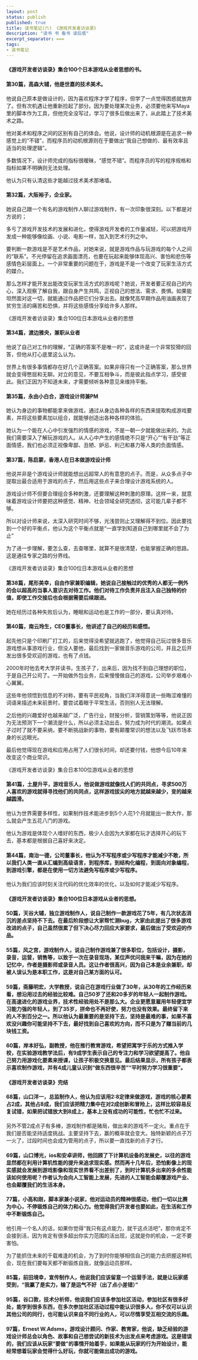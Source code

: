 ```yaml
---
layout: post
status: publish
published: true
title: 读书笔记(六) 《游戏开发者访谈录》
description: "读书 书 看书 读后感"
excerpt_separator: ===
tags:
- 读书笔记
---
```


#### 《游戏开发者访谈录》集合100个日本游戏从业者思想的书。
 
#### 第30篇，高森大辅，他是世嘉的技术美术。
 
他说自己原本是做设计的，因为喜欢程序才学了程序，但学了一点觉得困惑就放弃了。但有次机遇让他重新捡起了部分。因为要处理某次业务，必须要他来写Maya里的脚本作为工具，但他完全没写过，学习了很多后做出来了，从此踏上了技术美术之路。
 
他对美术和程序之间的区别有自己的体会。他说，设计师的动机根源是在追求一种感觉上的“不错”，而程序员的动机根源则在于要做出“我自己想做的、最有效率且适当的处理逻辑”。
 
多数情况下，设计师完成的指标很暧昧，“感觉不错”。而程序员的写的程序规格和指标如果不明确则无法处理。
 
他认为只有认清这些才能越过技术美术那堵墙。
 
#### 第32篇，大阪裕子，企业家。
 
她说自己跟一个有名的游戏制作人聊过游戏制作，有一次印象很深刻。以下都是对方说的；
 
多亏了游戏开发技术的发展和进化，使得游戏开发者的工作量减轻，可以把游戏开发成一种能够像绘画、小说、电影一样，加入到艺术行列之中。
 
要判断一款游戏是不是艺术作品，对她来说，就是游戏作品与玩游戏的每个人之间的“联系”。不光停留在追求画面漂亮，也要在玩起来能够体现高兴、害怕和悲伤等感情色彩层面上。一个非常重要的问题在于，游戏是不是一个改变了玩家生活方式的媒介。
 
那么怎样才能开发出能改变玩家生活方式的游戏呢？她说，开发者要正视自己的内心，深入观察了解自我，跟自身产生共鸣，正视自己的想法、需求、畏惧。如果能坦然面对这一切，就能通过作品把它们分享出去。就像梵高早期作品用油画表现了贫穷生活的痛苦和恐惧，并将这些感情分享给许多人那样。

《游戏开发者访谈录》集合100位日本游戏从业者的思想
 
#### 第34篇，渡边雅央，兼职从业者
 
他说了自己对工作的理解，“正确的答案不是唯一的”，这或许是一个非常狡猾的回答，但他从打心底里这么认为。
 
世界上有很多事情都存在好几个正确答案。如果非得只有一个正确答案，那么世界就会变得憋屈和无聊。对立的意见，不要互相争斗，而是彼此指点学习，感受彼此。我们正因为不知道未来，才需要倾听各种意见来维持平衡。
 
#### 第35篇，永由小白合，游戏设计师兼PM
 
她认为身边的事物都能拿来做游戏，通过从身边各种各样的东西来提取构成游戏要素，并将这些要素加以组合，就能够创造出各种各样的体验。
 
她认为一个能在人心中引发强烈的情感的游戏，不是一朝一夕就能做出来的。为此我们需要深入了解玩游戏的人。从人心中产生的感情绝不只是“开心”“有干劲”等正面情感，我们也必须正视像卑鄙、丑陋、妒忌、利己和暴力等人类的负面情感。
 
#### 第37篇，陈启蒙，香港人在日本做游戏设计师
 
他说并非是个游戏设计师就能想出远超常人的有意思的点子。而是，从众多点子中提取出最合适用于游戏的点子，然后用这些点子来合理设计游戏系统的人。
 
游戏设计师不但要合理组合多种刺激，还要理解这种刺激的原理。这样一来，就意味着游戏设计师要把这种感觉、精神、社会领域全研究透彻，这可能几辈子都不够。
 
所以对设计师来说，太深入研究时间不够，光浅尝则止又理解得不到位。因此要找到一个好的平衡点，他认为这个平衡点就是“一直学到知道自己到哪里就不会了为止”
 
为了进一步理解，要怎么查，去查哪里，就算不是很清楚，也能掌握正确的思路。这是通往专家之路的分界线。

《游戏开发者访谈录》集合100位日本游戏从业者的思想
 
#### 第38篇，尾形美幸，自由作家兼职编辑，她说自己接触过的优秀的人都无一例外的会以超高的当事人意识去对待工作。他们对待工作负责并且注入自己独特的价值，即使工作交接后也会根据需要后续跟进。
 
她在经历过各种失败后认为，睡眠和运动也是工作的一部分，要认真对待。
 
#### 第40篇，南云玲生，CEO董事长，他讲述了自己的经历和感悟。
 
起先他只是个印刷厂打工的，后来觉得没希望就逃跑了，他觉得自己玩过很多音乐游戏想从事游戏行业，但没人要他，最后找到一家做音乐游戏的公司，并且之后开发出很多受欢迎的游戏，也有了点钱。
 
2000年时他去考大学并读书，生孩子了，出来后，因为找不到自己理想的职位，于是自己开公司了。一开始做外包业务，后来慢慢做自己的游戏，公司举步艰难小心翼翼。
 
这些年他领悟到信息的不对称，要有平民视角，当我们洋洋得意说一些晦涩难懂的词语来描述未来前景时，要尝试着眼于平常生活，否则别人无法理解。
 
之后他的兴趣爱好也越来越广泛，广告行业，财报分析，营销策划等等，他说正因为无法预测下一个潮流是什么，所以必须主动出击，努力成为时代的潮流。如果点子过时了就不要采纳，要不断挑战新的事物，要有颠覆常识的想法以及飞跃市场本身的长远眼光。
 
最后他觉得现在游戏和应用占用了人们很长时间，却还要付钱，他想今后10年来改变这个商业常识。

《游戏开发者访谈录》集合日本100位游戏从业者的思想
 
#### 第41篇，土屋升平，游戏音乐人，他说做游戏就像找人们的共同点，寻求500万人喜欢的游戏就得寻找他们的共同点，这样游戏拔尖的地方就越来越少，变的越来越圆滑。
 
他认为世界需要多样性，如果制作技术能进步到5个人花1个月就能出一款大作，那么就会产生五花八门的游戏。
 
他认为游戏是体现个人嗜好的东西，极少人会因为大家都在玩才选择开心的玩下去，基本都是根据自己喜好来决定。
 
#### 第44篇，南治一德，公司董事长，他认为不写程序或少写程序才能减少不敢，所以我们人类一直从汇编到高级语言，到程序库，到结构化编程，到面向对象编程，到游戏引擎，都是在使用一切方法避免写程序或少写程序。
 
他认为我们应该时刻关注代码的优化效率的优化，以及如何才能减少写程序。

#### 《游戏开发者访谈录》集合100位日本游戏从业者的思想。
 
#### 50篇，天谷大辅，独立游戏制作人，说自己制作一款游戏花了5年，有几次状态消沉的差点坚持不下去。在最后阶段想让大家帮忙测bug，大家由此提出了很多游戏改进的点子，自己虽然很累了但下决心尽力回应大家要求，最后做出了受欢迎的作品。
 
#### 55篇，风之宫，游戏制作人，说自己制作游戏兼了很多职位，包括设计，摄影，录音，运营，销售等，以致于一次在录音现场，某位声优问我来干嘛，因为在她的记忆中，作者是摄影师或录音人员。这让作者很高兴，因为自己本是业余兼职，却被人误认为是本职工作，这是对自己某方面的认可。
 
#### 59篇，斋藤明宏，大学教授，说自己在游戏行业做了30年，从30年的工作经历来看，想沿用过去的经验比较难。自己50岁了还和20多岁的年轻人一起制作游戏。在高速进化的游戏业界，技术性经验用处不是那么大。企业更愿意雇用年轻便宜学习能力强的年轻人，到了35岁，拼命也不再好使，努力也没有效果。最终留下来的人不到百分之一。所以他认为最重要的是坚持下去，坚持是最难的事，如果不喜欢没兴趣你可能坚持不下去，最好找到自己喜欢的方向，而不只是为了赚当前的几块钱工资。
 
#### 60篇，岸本好弘，副教授，他在推行教育游戏，希望把寓学于乐的方式推入学校，在实验游戏教学法后，有9成学生表示自己的专注力和学习欲望提高了。他自己努力用游戏化要素来授课，让孩子积极交换意见。最后结果显示，所有孩子都表示喜欢制作游戏，并有4成儿童认识到“做东西很辛苦”“平时努力学习很重要”。

#### 《游戏开发者访谈录》完结
 
#### 68篇，山口洋一，总监制作人，他认为应该用2:8定律来做游戏，游戏的核心要素占2成，其他占8成，我们应该把精力集中在对2成创新和冒险上，这样比较容易反复试错，如果把试错放大到8成上，基本上没有成功的可能性，忙也忙不过来。
 
另外不管2成点子有多棒，游戏制作都是赌局，做出来的游戏不一定火。重点在于我们是否能坚持适度挑战。主要坚持下去，赢的概率就会变大。独特新颖的点子万一火了，过段时间也会成为管用的点子，所以要一直找新的点子才行。
 
#### 69篇，山口博光，ios和安卓讲师，他回顾了下计算机设备的发展史，以往的游戏显然都在利用计算机性能的提升来追求现实感。然而再十几年后，恐怕影像上的现实感就会发展到游戏影像和现实世界看不出差别了，到时计算机多出来的多余性能该如何使用呢？作者认为会向人工智能上发展，先进的人工智能会颠覆游戏产业、也会颠覆我们的生活本身。
 
#### 77篇，小高和刚，脚本家兼小说家，他对运动员的精神很感动，他们一切以比赛为中心，不停锻炼自己的体力和心力。他觉得我们开发者也要如此，在生活和工作中不断锻炼自己。
 
他引用一个名人的话，如果你觉得“我只有这点能力，就干这点活吧”，那你肯定不会接到活，因为肯定有很多超出你实力范围的活出现，这就是你的机会，一定不要害怕。
 
为了能抓住未来的千载难逢的机会，为了到时你能够相信自己的能力去把握这种机会，现在我们要每天都不断锻炼自我，就像运动员那样。
 
#### 85篇，前田境幸，宣传制作人，他说我们应该留意一个运营手法，就是让玩家感受到，“我赢了是实力，输了是运气不好（出了点小差错）”
 
#### 95篇，谷口敦，技术分析师，他说我们应该多参加社区活动，参加社区有很多好处，能学到很多东西，在多次参加社区活动过程中能认识很多人，你不仅可以认识其他公司的同行，也可能认识来自不同行业的人，可以尽情享受互相交流的乐趣。

#### 97篇，Ernest W.Adsms，游戏设计顾问、作家、教育家，他说，缺乏经验的游戏设计师总会以角色、故事和自己想尝试的新技术为出发点来考虑游戏。这是错误的，我们应该从玩家“要做”的事情开始着手，如果能从玩家的行为开始设计，能经常想着玩家会觉得什么好玩，你就可能做出成功的游戏。

